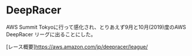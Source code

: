# DeepRacer

AWS Summit Tokyoに行って感化され、とりあえず9月と10月(2019)度のAWS DeepRacer リーグに出ることにした。

[レース概要]https://aws.amazon.com/jp/deepracer/league/


